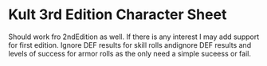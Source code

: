# Kult 3rd Edition Character Sheet

Should work fro 2ndEdition as well.  If there is any interest I may add support for first edition.
Ignore DEF results for skill rolls andignore DEF results and levels of success for armor rolls as the only need a simple suceess or fail.